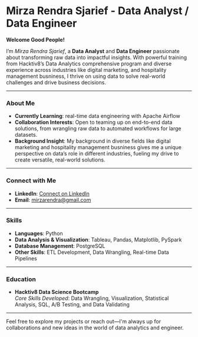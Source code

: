# **Mirza Rendra Sjarief - Data Analyst / Data Engineer**

  **Welcome Good People!**
  
I’m *Mirza Rendra Sjarief*, a **Data Analyst** and **Data Engineer** passionate about transforming raw data into impactful insights. With powerful training from Hacktiv8’s Data Analytics comprehensive program and diverse experience across industries like digital marketing, and hospitality management busniness, I thrive on using data to solve real-world challenges and drive business decisions.

---

### **About Me**
-  **Currently Learning**: real-time data engineering with Apache Airflow
-  **Collaboration Interests**: Open to teaming up on end-to-end data solutions, from wrangling raw data to automated workflows for large datasets.
-  **Background Insight**: My background in diverse fields like digital marketing and hospitality management busniness gives me a unique perspective on data’s role in different industries, fueling my drive to create versatile, real-world solutions. 
---
### **Connect with Me**
- **LinkedIn**: [Connect on LinkedIn](https://www.linkedin.com/in/mirza-rendra-sjarief/)
- **Email**: mirzarendra@gmail.com
---
### **Skills**
- **Languages**: Python  
- **Data Analysis & Visualization**: Tableau, Pandas, Matplotlib, PySpark 
- **Database Management**: PostgreSQL  
- **Other Skills**: ETL Development, Data Wrangling, Real-time Data Pipelines
---
### **Education**
- **Hacktiv8 Data Science Bootcamp**  
  *Core Skills Developed*: Data Wrangling, Visualization, Statistical Analysis, SQL, A/B Testing, and Data Validating
---
Feel free to explore my projects or reach out—I'm always up for collaborations and new ideas in the world of data analytics and engineer.
